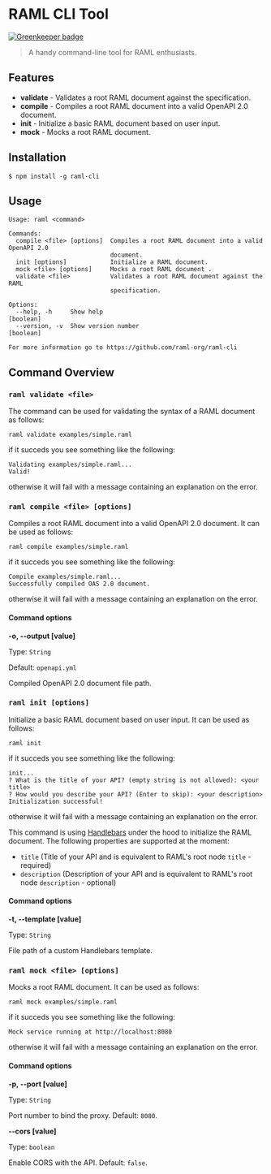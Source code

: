 # RAML CLI Tool

[![Greenkeeper badge](https://badges.greenkeeper.io/raml-org/raml-cli.svg)](https://greenkeeper.io/)

> A handy command-line tool for RAML enthusiasts.

## Features

- **validate** - Validates a root RAML document against the specification.
- **compile**  - Compiles a root RAML document into a valid OpenAPI 2.0 document.
- **init**     - Initialize a basic RAML document based on user input.
- **mock**     - Mocks a root RAML document.

## Installation

```
$ npm install -g raml-cli
```

## Usage

```
Usage: raml <command>

Commands:
  compile <file> [options]  Compiles a root RAML document into a valid OpenAPI 2.0
                            document.
  init [options]            Initialize a RAML document.
  mock <file> [options]     Mocks a root RAML document .
  validate <file>           Validates a root RAML document against the RAML
                            specification.

Options:
  --help, -h     Show help                                             [boolean]
  --version, -v  Show version number                                   [boolean]

For more information go to https://github.com/raml-org/raml-cli
```


## Command Overview

### `raml validate <file>`

The command can be used for validating the syntax of a RAML document as follows:

```
raml validate examples/simple.raml
```

if it succeds you see something like the following:

```
Validating examples/simple.raml...
Valid!
```

otherwise it will fail with a message containing an explanation on the error.

### `raml compile <file> [options]`

Compiles a root RAML document into a valid OpenAPI 2.0 document. It can be used as follows:

```
raml compile examples/simple.raml
```

if it succeds you see something like the following:

```
Compile examples/simple.raml...
Successfully compiled OAS 2.0 document.
```

otherwise it will fail with a message containing an explanation on the error.

#### Command options

**-o, --output [value]**

Type: `String`

Default: `openapi.yml`

Compiled OpenAPI 2.0 document file path.

### `raml init [options]`

Initialize a basic RAML document based on user input. It can be used as follows:

```
raml init
```

if it succeds you see something like the following:

```
init...
? What is the title of your API? (empty string is not allowed): <your title>
? How would you describe your API? (Enter to skip): <your description>
Initialization successful!
```

otherwise it will fail with a message containing an explanation on the error.

This command is using [Handlebars](http://handlebarsjs.com/) under the hood to initialize the RAML document. The following properties are supported at the moment:

- `title` (Title of your API and is equivalent to RAML's root node `title` - required)
- `description` (Description of your API and is equivalent to RAML's root node `description` - optional)

#### Command options

**-t, --template [value]**

Type: `String`

File path of a custom Handlebars template.

### `raml mock <file> [options]`

Mocks a root RAML document. It can be used as follows:

```
raml mock examples/simple.raml
```

if it succeds you see something like the following:

```
Mock service running at http://localhost:8080
```

otherwise it will fail with a message containing an explanation on the error.

#### Command options

**-p, --port [value]**

Type: `String`

Port number to bind the proxy. Default: `8080`.

**--cors [value]**

Type: `boolean`

Enable CORS with the API. Default: `false`.